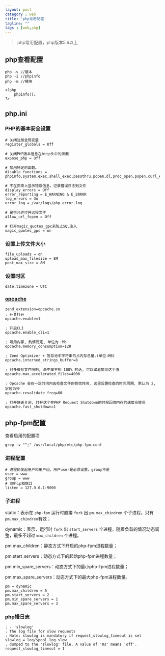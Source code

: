 ```yaml
---
layout: post
category : web
title: 'php常用配置'
tagline: ""
tags : [web,php]
---
```


> php常用配置，php版本5.6以上

## php查看配置

```
php -v //版本
php -i //phpinfo
php -m //模块
```

```
<?php
    phpinfo();
?>
```

<!--break-->

## php.ini

### PHP的基本安全设置

```
# 关闭注册全局变量
register_globals = Off

# 关闭PHP版本信息在http头中的泄漏
expose_php = Off

# 禁用特定的函数。
disable_functions = phpinfo,system,exec,shell_exec,passthru,popen,dl,proc_open,popen,curl_exec,curl_multi_exec,parse_ini_file,show_source

# 不在页面上显示错误信息，记录错误日志到文件
display_errors = Off
error_reporting = E_WARNING & E_ERROR
log_errors = On
error_log = /var/logs/php_error.log

# 是否允许打开远程文件
allow_url_fopen = Off

# 打开magic_quotes_gpc来防止SQL注入
magic_quotes_gpc = on 
```

### 设置上传文件大小

```
file_uploads = on
upload_max_filesize = 8M
post_max_size = 8M
```

### 设置时区 

```
date.timezone = UTC
```

### [opcache](http://php.net/manual/zh/opcache.installation.php)

```
zend_extension=opcache.so
; 开关打开
opcache.enable=1

; 开启CLI
opcache.enable_cli=1

; 可用内存, 酌情而定, 单位为：Mb
opcache.memory_consumption=128

; Zend Optimizer + 暂存池中字符串的占内存总量.(单位:MB)
opcache.interned_strings_buffer=8

; 对多缓存文件限制, 命中率不到 100% 的话, 可以试着提高这个值
opcache.max_accelerated_files=4000

; Opcache 会在一定时间内去检查文件的修改时间, 这里设置检查的时间周期, 默认为 2, 定位为秒
opcache.revalidate_freq=60

; 打开快速关闭, 打开这个在PHP Request Shutdown的时候回收内存的速度会提高
opcache.fast_shutdown=1
```

## php-fpm配置

查看启用的配置项

```
grep -v "^;" /usr/local/php/etc/php-fpm.conf
```

### 进程配置

``` 
# 进程的发起用户和用户组，用户user是必须设置，group不是
user = www
group = www
# 监听ip和端口
listen = 127.0.0.1:9000
```

### 子进程

static：表示在 `php-fpm` 运行时直接 `fork` 出 `pm.max_chindren` 个子进程，只有`pm.max_chindren`有效；

dynamic：表示，运行时 `fork` 出 `start_servers` 个进程，随着负载的情况动态调整，最多不超过 `max_children` 个进程。

pm.max_children：静态方式下开启的php-fpm进程数量；

pm.start_servers：动态方式下的起始php-fpm进程数量；

pm.min_spare_servers：动态方式下的最小php-fpm进程数量；

pm.max_spare_servers：动态方式下的最大php-fpm进程数量。

```
pm = dynamic
pm.max_children = 5
pm.start_servers = 2
pm.min_spare_servers = 1
pm.max_spare_servers = 3
```

### php慢日志

```
; - 'slowlog'
; The log file for slow requests
; Note: slowlog is mandatory if request_slowlog_timeout is set
slowlog = log/$pool.log.slow
; dumped to the 'slowlog' file. A value of '0s' means 'off'.
request_slowlog_timeout = 1
```